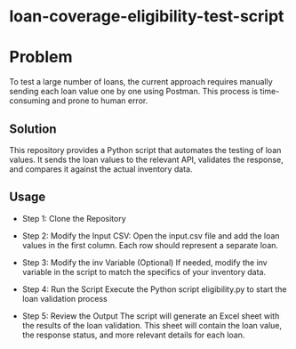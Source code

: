 # loan-coverage-eligibility-test-script
# Problem

To test a large number of loans, the current approach requires manually sending each loan value one by one using Postman. This process is time-consuming and prone to human error.

## Solution

This repository provides a Python script that automates the testing of loan values. It sends the loan values to the relevant API, validates the response, and compares it against the actual inventory data.


## Usage

- Step 1: Clone the Repository

- Step 2: 
Modify the Input CSV: 
Open the input.csv file and add the loan values in the first column. Each row should represent a separate loan.


- Step 3: Modify the inv Variable (Optional)
If needed, modify the inv variable in the script to match the specifics of your inventory data.

- Step 4: Run the Script
Execute the Python script eligibility.py to start the loan validation process

- Step 5: Review the Output
The script will generate an Excel sheet with the results of the loan validation. This sheet will contain the loan value, the response status, and more relevant details for each loan.
